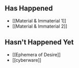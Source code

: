 ## Has Happened

- [[Material & Immaterial 1]]
- [[Material & Immaterial 2]]

## Hasn't Happened Yet

- [[Ephemera of Desire]]
- [[cyberware]]